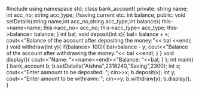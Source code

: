 #include<iostream>
using namespace std;
class bank_account{
    private:
    string name;
    int acc_no;
    string acc_type; //saving,current etc.
    int balance;
    public:
    void setDetails(string name,int acc_no,string acc_type,int balance){
        this->name=name;
        this->acc_no= acc_no;
        this->acc_type= acc_type;
        this->balance= balance;
    }
    int bal;
    void deposit(int x){
        bal= balance + x;
        cout<<"Balance of the account after depositing the money:"<< bal <<endl;
    }
    void withdraw(int y){
        if(balance> 100){
            bal=balance - y;
            cout<<"Balance of the account after withdrawing the money:"<< bal <<endl;
        }
    }
    void display(){
        cout<<"Name: "<<name<<endl<<"Balance: "<<bal;
    }
};
int main(){
    bank_account b;
    b.setDetails("Aishna",2318240,"Saving",2300);
    int x;
    cout<<"Enter aamount to be deposited: ";
    cin>>x;
    b.deposit(x);
    int y;
    cout<<"Enter amount to be withrawn: ";
    cin>>y;
    b.withdraw(y);
    b.display();
}
